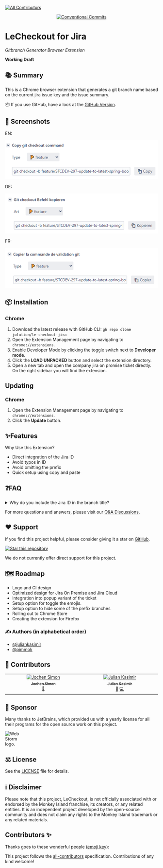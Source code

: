 [//]: # (<p align="center">)
<!-- ALL-CONTRIBUTORS-BADGE:START - Do not remove or modify this section -->
[![All Contributors](https://img.shields.io/badge/all_contributors-1-orange.svg?style=flat-square)](#contributors-)
<!-- ALL-CONTRIBUTORS-BADGE:END -->
[//]: # (    <img alt="Shows the banner of LeCheckout Jira, with its logo" src="./resources/svg/lecheckout.svg" width="700">)
[//]: # (</p>)

<div align="center">

[![Conventional Commits](https://img.shields.io/badge/Conventional%20Commits-1.0.0-%23FE5196?logo=conventionalcommits&logoColor=white)](https://conventionalcommits.org)

</div>

# LeCheckout for Jira

_Gitbranch Generator Browser Extension_

**Working Draft**

## 📚 Summary

This is a Chrome browser extension that generates a git branch name based on the current jira issue key and the issue
summary.

:package: If you use GitHub, have a look at the [GitHub Version](https://github.com/jolution/le-checkout-github).

## 🌟 Screenshots

EN:

![App Screenshot EN](screenshot.png)

DE:

![App Screenshot DE](screenshot2.png)

FR:

![App Screenshot FR](screenshot3.png)

## 📦 Installation

### Chrome

1. Download the latest release with GitHub CLI:
   `gh repo clone jolution/le-checkout-jira`
2. Open the Extension Management page by navigating to `chrome://extensions`.
3. Enable Developer Mode by clicking the toggle switch next to **Developer mode**.
4. Click the **LOAD UNPACKED** button and select the extension directory.
5. Open a new tab and open the company jira on promise ticket directly. On the right sidebar you will find the
   extension.

## Updating

### Chrome

1. Open the Extension Management page by navigating to `chrome://extensions`.
2. Click the **Update** button.

## ✨Features

Why Use this Extension?

- Direct integration of the Jira ID
- Avoid typos in ID
- Avoid omitting the prefix
- Quick setup using copy and paste

## ❓FAQ

<details>
<summary>Why do you include the Jira ID in the branch title?</summary>
<p>This allows us to make assignments more easily and, among other things, work with jira-prepare-commit-msg in projects.</p>
</details>

For more questions and answers, please visit our [Q&A Discussions](https://github.com/jolution/le-checkout-jira/discussions/categories/q-a).

## ❤️ Support

If you find this project helpful, please consider giving it a star on [GitHub](https://github.com/jolution/le-checkout-jira).

[![Star this repository](https://img.shields.io/github/stars/jolution/le-checkout-jira?style=social)](https://github.com/jolution/le-checkout-jira)

We do not currently offer direct support for this project.

## 🗺️ Roadmap

- Logo and CI design
- Optimized design for Jira On Premise and Jira Cloud
- Integration into popup variant of the ticket
- Setup option for toggle the emojis.
- Setup option to hide some of the prefix branches
- Rolling out to Chrome Store
- Creating the extension for Firefox

### ✍️ Authors (in alphabetical order)

- [@juliankasimir](https://www.github.com/juliankasimir)
- [@pimmok](https://www.github.com/pimmok)

## 🤝 Contributors

<!-- ALL-CONTRIBUTORS-LIST:START - Do not remove or modify this section -->
<!-- prettier-ignore-start -->
<!-- markdownlint-disable -->
<table>
  <tbody>
    <tr>
      <td align="center" valign="top" width="14.28%"><a href="https://jochensimon.com/"><img src="https://avatars.githubusercontent.com/u/17846993?v=4?s=100" width="100px;" alt="Jochen Simon"/><br /><sub><b>Jochen Simon</b></sub></a><br /><a href="#design-pimmok" title="Design">🎨</a></td>
      <td align="center" valign="top" width="14.28%"><a href="https://github.com/juliankasimir"><img src="https://avatars.githubusercontent.com/u/120172350?v=4?s=100" width="100px;" alt="Julian Kasimir"/><br /><sub><b>Julian Kasimir</b></sub></a><br /><a href="#ideas-juliankasimir" title="Ideas, Planning, & Feedback">🤔</a> <a href="https://github.com/jolution/le-checkout-jira/commits?author=juliankasimir" title="Code">💻</a></td>
    </tr>
  </tbody>
</table>

<!-- markdownlint-restore -->
<!-- prettier-ignore-end -->

<!-- ALL-CONTRIBUTORS-LIST:END -->

## 💎 Sponsor

Many thanks to JetBrains, which provided us with a yearly license for all their programs for the open source work on this project.

<img style="max-width: 50px" width="50" src="https://resources.jetbrains.com/storage/products/company/brand/logos/WebStorm_icon.png" alt="WebStorm logo.">

## ⚖️ License

See the [LICENSE](LICENSE) file for details.

## ℹ️ Disclaimer

Please note that this project, LeCheckout, is not officially associated with or endorsed by the Monkey Island franchise, its creators, or any related entities. It is an independent project developed by the open-source community and does not claim any rights to the Monkey Island trademark or any related materials.

## Contributors ✨

Thanks goes to these wonderful people ([emoji key](https://allcontributors.org/docs/en/emoji-key)):

<!-- ALL-CONTRIBUTORS-LIST:START - Do not remove or modify this section -->
<!-- prettier-ignore-start -->
<!-- markdownlint-disable -->
<!-- markdownlint-restore -->
<!-- prettier-ignore-end -->
<!-- ALL-CONTRIBUTORS-LIST:END -->

This project follows the [all-contributors](https://github.com/all-contributors/all-contributors) specification. Contributions of any kind welcome!